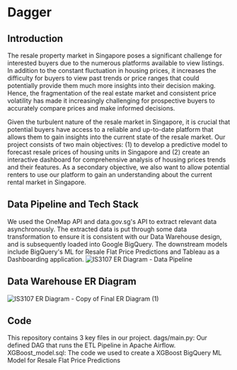 # Dagger
## Introduction
The resale property market in Singapore poses a significant challenge for interested buyers due to the numerous platforms available to view listings. In addition to the constant fluctuation in housing prices, it increases the difficulty for buyers to view past trends or price ranges that could potentially provide them much more insights into their decision making. Hence, the fragmentation of the real estate market and consistent price volatility has made it increasingly challenging for prospective buyers to accurately compare prices and make informed decisions.

Given the turbulent nature of the resale market in Singapore, it is crucial that potential buyers have access to a reliable and up-to-date platform that allows them to gain insights into the current state of the resale market. Our project consists of two main objectives: (1) to develop a predictive model to forecast resale prices of housing units in Singapore and (2) create an interactive dashboard for comprehensive analysis of housing prices trends and their features. As a secondary objective, we also want to allow potential renters to use our platform to gain an understanding about the current rental market in Singapore. 

## Data Pipeline and Tech Stack
We used the OneMap API and data.gov.sg's API to extract relevant data asynchronously. The extracted data is put through some data transformation to ensure it is consistent with our Data Warehouse design, and is subsequently loaded into Google BigQuery. The downstream models include BigQuery's ML for Resale Flat Price Predictions and Tableau as a Dashboarding application.
![IS3107 ER Diagram - Data Pipeline](https://github.com/dylanlo8/Dagger/assets/100820436/3cd95da0-cd52-4b58-9424-bf8ba64051d3)

## Data Warehouse ER Diagram
![IS3107 ER Diagram - Copy of Final ER Diagram (1)](https://github.com/dylanlo8/Dagger/assets/100820436/21b0e9e6-8272-40df-8971-a45c5786c659)

## Code
This repository contains 3 key files in our project.
dags/main.py: Our defined DAG that runs the ETL Pipeline in Apache Airflow.
XGBoost_model.sql: The code we used to create a XGBoost BigQuery ML Model for Resale Flat Price Predictions
